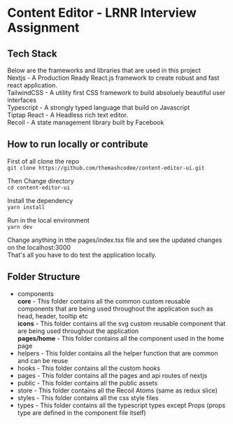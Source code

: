# Content Editor - LRNR Interview Assignment

## Tech Stack 
Below are the frameworks and libraries that are used in this project  
Nextjs - A Production Ready React.js framework to create robust and fast react application.  
TailwindCSS - A utility first CSS framework to build absoluely beautiful user interfaces   
Typescript - A strongly typed language that build on Javascript  
Tiptap React - A Headless rich text editor.  
Recoil - A state management library built by Facebook

## How to run locally or contribute

First of all clone the repo  
`git clone https://github.com/themashcodee/content-editor-ui.git`  

Then Change directory  
`cd content-editor-ui`  

Install the dependency  
`yarn install`

Run in the local environment  
`yarn dev`  

Change anything in tthe pages/index.tsx file and see the updated changes on the localhost:3000  
That's all you have to do test the application locally.

## Folder Structure
- components  
    **core** - This folder contains all the common custom reusable components that are being used throughout the application such as head, header, tooltip etc  
    **icons** - This folder contains all the svg custom reusable component that are being used throughout the application  
    **pages/home** - This folder contains all the component used in the home page
- helpers - This folder contains all the helper function that are common and can be reuse
- hooks - This folder contains all the custom hooks
- pages - This folder contains all the pages and api routes of nextjs
- public - This folder contains all the public assets
- store - This folder contains all the Recoil Atoms (same as redux slice)
- styles - This folder contains all the css style files
- types - This folder contains all the typescript types except Props (props type are defined in the component file itself)